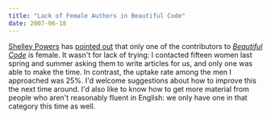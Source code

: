 ```yaml
---
title: "Lack of Female Authors in Beautiful Code"
date: 2007-06-18
---
```

<a href="http://burningbird.net/">Shelley Powers</a> has <a href="http://burningbird.net/technology/women-evidentally-dont-program/">pointed out</a> that only one of the contributors to <a href="http://www.amazon.com/Beautiful-Code-Leading-Programmers-Explain/dp/0596510047"><em>Beautiful Code</em></a> is female.  It wasn't for lack of trying: I contacted fifteen women last spring and summer asking them to write articles for us, and only one was able to make the time.  In contrast, the uptake rate among the men I approached was 25%.  I'd welcome suggestions about how to improve this the next time around. I'd also like to know how to get more material from people who aren't reasonably fluent in English: we only have one in that category this time as well.

